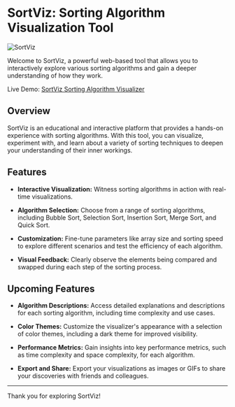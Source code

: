 # SortViz: Sorting Algorithm Visualization Tool

![SortViz](https://github.com/akshikamde21/sorting-algorithm-visualizer/blob/1450899a84d219b68f424768a1abb9bef719d905/assets/demo2.png)

Welcome to SortViz, a powerful web-based tool that allows you to interactively explore various sorting algorithms and gain a deeper understanding of how they work.

Live Demo: [SortViz Sorting Algorithm Visualizer](https://akshikamde21.github.io/sorting-algorithm-visualizer/)

## Overview

SortViz is an educational and interactive platform that provides a hands-on experience with sorting algorithms. With this tool, you can visualize, experiment with, and learn about a variety of sorting techniques to deepen your understanding of their inner workings.

## Features

- **Interactive Visualization:** 
Witness sorting algorithms in action with real-time visualizations.

- **Algorithm Selection:**
Choose from a range of sorting algorithms, including Bubble Sort, Selection Sort, Insertion Sort, Merge Sort, and Quick Sort.

- **Customization:**
Fine-tune parameters like array size and sorting speed to explore different scenarios and test the efficiency of each algorithm.

- **Visual Feedback:**
Clearly observe the elements being compared and swapped during each step of the sorting process.

## Upcoming Features

- **Algorithm Descriptions:**
Access detailed explanations and descriptions for each sorting algorithm, including time complexity and use cases.

- **Color Themes:**
Customize the visualizer's appearance with a selection of color themes, including a dark theme for improved visibility.

- **Performance Metrics:**
Gain insights into key performance metrics, such as time complexity and space complexity, for each algorithm.

- **Export and Share:**
Export your visualizations as images or GIFs to share your discoveries with friends and colleagues.


---

Thank you for exploring SortViz! 
